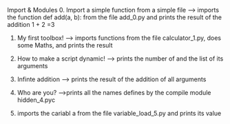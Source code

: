 Import & Modules
0. Import a simple function from a simple file --> imports the function def add(a, b): from the file add_0.py and prints the result of the addition 1 + 2 =3

1. My first toolbox! --> imports functions from the file calculator_1.py, does some Maths, and prints the result

2. How to make a script dynamic! --> prints the number of and the list of its arguments

3. Infinte addition --> prints the result of the addition of all arguments

4. Who are you? -->prints all the names defines by the compile module hidden_4.pyc

5. imports the cariabl a from the file variable_load_5.py and prints its value

